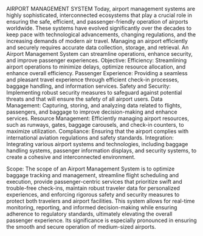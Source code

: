 AIRPORT MANAGEMENT SYSTEM
  Today, airport management systems are highly sophisticated, interconnected ecosystems that play a crucial role in ensuring the safe, efficient, and passenger-friendly operation of airports worldwide. These systems have evolved significantly over the decades to keep pace with technological advancements, changing regulations, and the increasing demands of modern air travel. Managing an airport efficiently and securely requires accurate data collection, storage, and retrieval. An Airport Management System can streamline operations, enhance security, and improve passenger experiences.
Objective:
Efficiency: Streamlining airport operations to minimize delays, optimize resource allocation,
and enhance overall efficiency.
Passenger Experience: Providing a seamless and pleasant travel experience through efficient check-in processes, baggage handling, and information services.
Safety and Security: Implementing robust security measures to safeguard against potential threats and that will ensure the safety of all airport users.
Data Management: Capturing, storing, and analyzing data related to flights, passengers, and baggage to improve decision-making and enhance services.
Resource Management: Efficiently managing airport resources, such as runways, gates, baggage carousels, and check-in counters, to maximize utilization.
Compliance: Ensuring that the airport complies with international aviation regulations and safety standards.
Integration: Integrating various airport systems and technologies, including baggage handling systems, passenger information displays, and security systems, to create a cohesive and interconnected environment.
 
Scope:
 The scope of an Airport Management System is to optimize baggage tracking and management, streamline flight scheduling and execution, provide passenger-centric services that prioritize swift and trouble-free check-ins, maintain robust traveler data for personalized experiences, and enforcing rigorous safety and security measures to protect both travelers and airport facilities. This system allows for real-time monitoring, reporting, and informed decision-making while ensuring adherence to regulatory standards, ultimately elevating the overall passenger experience. Its significance is especially pronounced in ensuring the smooth and secure operation of medium-sized airports.
